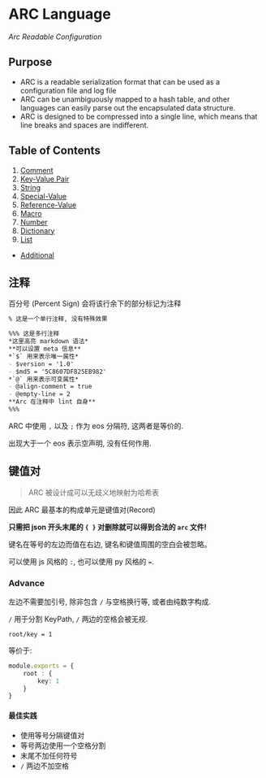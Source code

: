ARC Language
========================================================================================================================
*Arc Readable Configuration*

Purpose
------------------------------------------------------------------------------------------------------------------------

- ARC is a readable serialization format that can be used as a configuration file and log file
- ARC can be unambiguously mapped to a hash table, and other languages can easily parse out the encapsulated data structure.
- ARC is designed to be compressed into a single line, which means that line breaks and spaces are indifferent.

Table of Contents
------------------------------------------------------------------------------------------------------------------------
1. [Comment](#standard-comment)
2. [Key-Value Pair](#standard-record)
3. [String](#standard-string)
4. [Special-Value](#standard-special-value)
5. [Reference-Value](#standard-reference-value)
6. [Macro](#standard-macro)
7. [Number](#standard-number)
8. [Dictionary](#standard-dict)
9. [List](#standard-list)
- [Additional](./addition.md)



注释 <a id="standard-comment">&nbsp;</a>
------------------------------------------------------------------------------------------------------------------------

百分号 (Percent Sign) 会将该行余下的部分标记为注释

```md
% 这是一个单行注释, 没有特殊效果

%%% 这是多行注释
*这里高亮 markdown 语法*
**可以设置 meta 信息**
*`$` 用来表示唯一属性*
- $version = '1.0'
- $md5 = '5C8607DF825EB982'
*`@` 用来表示可变属性*
- @align-comment = true
- @empty-line = 2
**Arc 在注释中 lint 自身**
%%%
```

ARC 中使用 `,` 以及 `;` 作为 eos 分隔符, 这两者是等价的.

出现大于一个 eos 表示空声明, 没有任何作用.



键值对<a id="standard-record">&nbsp;</a>
------------------------------------------------------------------------------------------------------------------------

> ARC 被设计成可以无歧义地映射为哈希表

因此 ARC 最基本的构成单元是键值对(Record)

**只需把 json 开头末尾的 `{ }` 对删除就可以得到合法的 `arc` 文件!**

键名在等号的左边而值在右边, 键名和键值周围的空白会被忽略。

可以使用 js 风格的 `:`, 也可以使用 py 风格的 `=`.

### Advance

左边不需要加引号, 除非包含 `/` 与空格换行等, 或者由纯数字构成.

`/` 用于分割 KeyPath, `/` 两边的空格会被无视.

```arc
root/key = 1
```

等价于:

```ts
module.exports = {
    root : {
        key: 1
    }
}
```

#### 最佳实践
- 使用等号分隔键值对
- 等号两边使用一个空格分割
- 末尾不加任何符号
- `/` 两边不加空格



